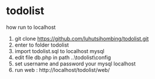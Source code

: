 # todolist
how run to localhost
1. git clone https://github.com/luhutsihombing/todolist.git
2. enter to folder todolist
3. import todolist.sql to localhost mysql
4. edit file db.php in path ..\todolist\config
5. set username and password your mysql localhost
6. run web : http://localhost/todolist/web/
